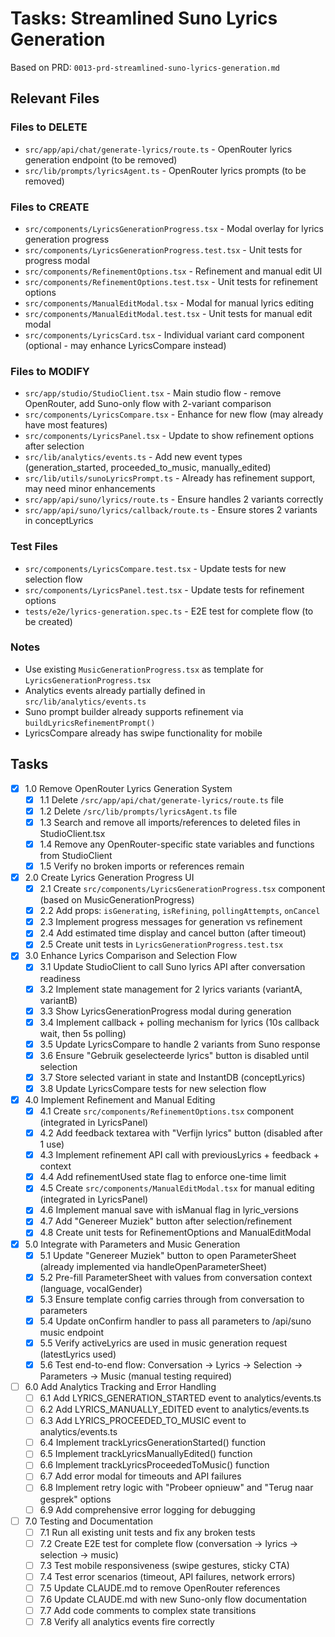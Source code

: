 # Tasks: Streamlined Suno Lyrics Generation

Based on PRD: `0013-prd-streamlined-suno-lyrics-generation.md`

## Relevant Files

### Files to DELETE
- `src/app/api/chat/generate-lyrics/route.ts` - OpenRouter lyrics generation endpoint (to be removed)
- `src/lib/prompts/lyricsAgent.ts` - OpenRouter lyrics prompts (to be removed)

### Files to CREATE
- `src/components/LyricsGenerationProgress.tsx` - Modal overlay for lyrics generation progress
- `src/components/LyricsGenerationProgress.test.tsx` - Unit tests for progress modal
- `src/components/RefinementOptions.tsx` - Refinement and manual edit UI
- `src/components/RefinementOptions.test.tsx` - Unit tests for refinement options
- `src/components/ManualEditModal.tsx` - Modal for manual lyrics editing
- `src/components/ManualEditModal.test.tsx` - Unit tests for manual edit modal
- `src/components/LyricsCard.tsx` - Individual variant card component (optional - may enhance LyricsCompare instead)

### Files to MODIFY
- `src/app/studio/StudioClient.tsx` - Main studio flow - remove OpenRouter, add Suno-only flow with 2-variant comparison
- `src/components/LyricsCompare.tsx` - Enhance for new flow (may already have most features)
- `src/components/LyricsPanel.tsx` - Update to show refinement options after selection
- `src/lib/analytics/events.ts` - Add new event types (generation_started, proceeded_to_music, manually_edited)
- `src/lib/utils/sunoLyricsPrompt.ts` - Already has refinement support, may need minor enhancements
- `src/app/api/suno/lyrics/route.ts` - Ensure handles 2 variants correctly
- `src/app/api/suno/lyrics/callback/route.ts` - Ensure stores 2 variants in conceptLyrics

### Test Files
- `src/components/LyricsCompare.test.tsx` - Update tests for new selection flow
- `src/components/LyricsPanel.test.tsx` - Update tests for refinement options
- `tests/e2e/lyrics-generation.spec.ts` - E2E test for complete flow (to be created)

### Notes
- Use existing `MusicGenerationProgress.tsx` as template for `LyricsGenerationProgress.tsx`
- Analytics events already partially defined in `src/lib/analytics/events.ts`
- Suno prompt builder already supports refinement via `buildLyricsRefinementPrompt()`
- LyricsCompare already has swipe functionality for mobile

## Tasks

- [x] 1.0 Remove OpenRouter Lyrics Generation System
  - [x] 1.1 Delete `/src/app/api/chat/generate-lyrics/route.ts` file
  - [x] 1.2 Delete `/src/lib/prompts/lyricsAgent.ts` file
  - [x] 1.3 Search and remove all imports/references to deleted files in StudioClient.tsx
  - [x] 1.4 Remove any OpenRouter-specific state variables and functions from StudioClient
  - [x] 1.5 Verify no broken imports or references remain

- [x] 2.0 Create Lyrics Generation Progress UI
  - [x] 2.1 Create `src/components/LyricsGenerationProgress.tsx` component (based on MusicGenerationProgress)
  - [x] 2.2 Add props: `isGenerating`, `isRefining`, `pollingAttempts`, `onCancel`
  - [x] 2.3 Implement progress messages for generation vs refinement
  - [x] 2.4 Add estimated time display and cancel button (after timeout)
  - [x] 2.5 Create unit tests in `LyricsGenerationProgress.test.tsx`

- [x] 3.0 Enhance Lyrics Comparison and Selection Flow
  - [x] 3.1 Update StudioClient to call Suno lyrics API after conversation readiness
  - [x] 3.2 Implement state management for 2 lyrics variants (variantA, variantB)
  - [x] 3.3 Show LyricsGenerationProgress modal during generation
  - [x] 3.4 Implement callback + polling mechanism for lyrics (10s callback wait, then 5s polling)
  - [x] 3.5 Update LyricsCompare to handle 2 variants from Suno response
  - [x] 3.6 Ensure "Gebruik geselecteerde lyrics" button is disabled until selection
  - [x] 3.7 Store selected variant in state and InstantDB (conceptLyrics)
  - [x] 3.8 Update LyricsCompare tests for new selection flow

- [x] 4.0 Implement Refinement and Manual Editing
  - [x] 4.1 Create `src/components/RefinementOptions.tsx` component (integrated in LyricsPanel)
  - [x] 4.2 Add feedback textarea with "Verfijn lyrics" button (disabled after 1 use)
  - [x] 4.3 Implement refinement API call with previousLyrics + feedback + context
  - [x] 4.4 Add refinementUsed state flag to enforce one-time limit
  - [x] 4.5 Create `src/components/ManualEditModal.tsx` for manual editing (integrated in LyricsPanel)
  - [x] 4.6 Implement manual save with isManual flag in lyric_versions
  - [x] 4.7 Add "Genereer Muziek" button after selection/refinement
  - [x] 4.8 Create unit tests for RefinementOptions and ManualEditModal

- [x] 5.0 Integrate with Parameters and Music Generation
  - [x] 5.1 Update "Genereer Muziek" button to open ParameterSheet (already implemented via handleOpenParameterSheet)
  - [x] 5.2 Pre-fill ParameterSheet with values from conversation context (language, vocalGender)
  - [x] 5.3 Ensure template config carries through from conversation to parameters
  - [x] 5.4 Update onConfirm handler to pass all parameters to /api/suno music endpoint
  - [x] 5.5 Verify activeLyrics are used in music generation request (latestLyrics used)
  - [x] 5.6 Test end-to-end flow: Conversation → Lyrics → Selection → Parameters → Music (manual testing required)

- [ ] 6.0 Add Analytics Tracking and Error Handling
  - [ ] 6.1 Add LYRICS_GENERATION_STARTED event to analytics/events.ts
  - [ ] 6.2 Add LYRICS_MANUALLY_EDITED event to analytics/events.ts
  - [ ] 6.3 Add LYRICS_PROCEEDED_TO_MUSIC event to analytics/events.ts
  - [ ] 6.4 Implement trackLyricsGenerationStarted() function
  - [ ] 6.5 Implement trackLyricsManuallyEdited() function
  - [ ] 6.6 Implement trackLyricsProceededToMusic() function
  - [ ] 6.7 Add error modal for timeouts and API failures
  - [ ] 6.8 Implement retry logic with "Probeer opnieuw" and "Terug naar gesprek" options
  - [ ] 6.9 Add comprehensive error logging for debugging

- [ ] 7.0 Testing and Documentation
  - [ ] 7.1 Run all existing unit tests and fix any broken tests
  - [ ] 7.2 Create E2E test for complete flow (conversation → lyrics → selection → music)
  - [ ] 7.3 Test mobile responsiveness (swipe gestures, sticky CTA)
  - [ ] 7.4 Test error scenarios (timeout, API failures, network errors)
  - [ ] 7.5 Update CLAUDE.md to remove OpenRouter references
  - [ ] 7.6 Update CLAUDE.md with new Suno-only flow documentation
  - [ ] 7.7 Add code comments to complex state transitions
  - [ ] 7.8 Verify all analytics events fire correctly
